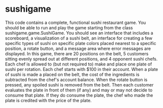 # sushigame
This code contains a complete, functional sushi restaurant game. You should be able to run and play the game starting from the class sushigame.game.SushiGame. You should see an interface that includes a scoreboard, a visualization of a sushi belt, an interface for creating a few specific types of sushi on specific plate colors placed nearest to a specific position, a rotate button, and a message area where error messages are displayed. In this game, there are 20 positions on the belt, 5 customers sitting evenly spread out at different positions, and 4 opponent sushi chefs. Each chef is allowed to (but not required to) make and place one plate of sushi per rotation. Each chef starts with $100 in their account. When a plate of sushi is made a placed on the belt, the cost of the ingredients is subtracted from the chef's account balance. When the rotate button is pressed, any spoiled sushi is removed from the belt. Then each customer evaluates the plate in front of them (if any) and may or may not decide to consume that plate. If they do consume the plate, the chef who made the plate is credited with the price of the plate.

